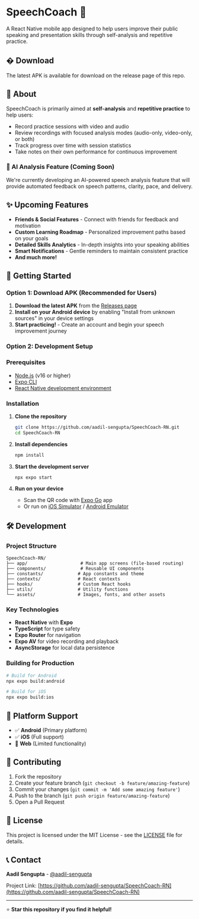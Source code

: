 # SpeechCoach 🎤

A React Native mobile app designed to help users improve their public speaking and presentation skills through self-analysis and repetitive practice.

## � Download

The latest APK is available for download on the release page of this repo.

## 🎯 About

SpeechCoach is primarily aimed at **self-analysis** and **repetitive practice** to help users:
- Record practice sessions with video and audio
- Review recordings with focused analysis modes (audio-only, video-only, or both)
- Track progress over time with session statistics
- Take notes on their own performance for continuous improvement

### 🚧 AI Analysis Feature (Coming Soon)
We're currently developing an AI-powered speech analysis feature that will provide automated feedback on speech patterns, clarity, pace, and delivery.

## ✨ Upcoming Features

- **Friends & Social Features** - Connect with friends for feedback and motivation
- **Custom Learning Roadmap** - Personalized improvement paths based on your goals
- **Detailed Skills Analytics** - In-depth insights into your speaking abilities
- **Smart Notifications** - Gentle reminders to maintain consistent practice
- **And much more!**

## 🚀 Getting Started

### Option 1: Download APK (Recommended for Users)

1. **Download the latest APK** from the [Releases page](https://github.com/aadil-sengupta/SpeechCoach-RN/releases)
2. **Install on your Android device** by enabling "Install from unknown sources" in your device settings
3. **Start practicing!** - Create an account and begin your speech improvement journey

### Option 2: Development Setup

### Prerequisites

- [Node.js](https://nodejs.org/) (v16 or higher)
- [Expo CLI](https://docs.expo.dev/get-started/installation/)
- [React Native development environment](https://reactnative.dev/docs/environment-setup)

### Installation

1. **Clone the repository**
   ```bash
   git clone https://github.com/aadil-sengupta/SpeechCoach-RN.git
   cd SpeechCoach-RN
   ```

2. **Install dependencies**
   ```bash
   npm install
   ```

3. **Start the development server**
   ```bash
   npx expo start
   ```

4. **Run on your device**
   - Scan the QR code with [Expo Go](https://expo.dev/go) app
   - Or run on [iOS Simulator](https://docs.expo.dev/workflow/ios-simulator/) / [Android Emulator](https://docs.expo.dev/workflow/android-studio-emulator/)

## 🛠️ Development

### Project Structure

```
SpeechCoach-RN/
├── app/                    # Main app screens (file-based routing)
├── components/             # Reusable UI components
├── constants/             # App constants and theme
├── contexts/              # React contexts
├── hooks/                 # Custom React hooks
├── utils/                 # Utility functions
└── assets/                # Images, fonts, and other assets
```

### Key Technologies

- **React Native** with **Expo**
- **TypeScript** for type safety
- **Expo Router** for navigation
- **Expo AV** for video recording and playback
- **AsyncStorage** for local data persistence

### Building for Production

```bash
# Build for Android
npx expo build:android

# Build for iOS
npx expo build:ios
```

## 📱 Platform Support

- ✅ **Android** (Primary platform)
- ✅ **iOS** (Full support)
- 🚧 **Web** (Limited functionality)

## 🤝 Contributing

1. Fork the repository
2. Create your feature branch (`git checkout -b feature/amazing-feature`)
3. Commit your changes (`git commit -m 'Add some amazing feature'`)
4. Push to the branch (`git push origin feature/amazing-feature`)
5. Open a Pull Request

## 📄 License

This project is licensed under the MIT License - see the [LICENSE](LICENSE) file for details.

## 📞 Contact

**Aadil Sengupta** - [@aadil-sengupta](https://github.com/aadil-sengupta)

Project Link: [https://github.com/aadil-sengupta/SpeechCoach-RN](https://github.com/aadil-sengupta/SpeechCoach-RN)

---

⭐ **Star this repository if you find it helpful!**
